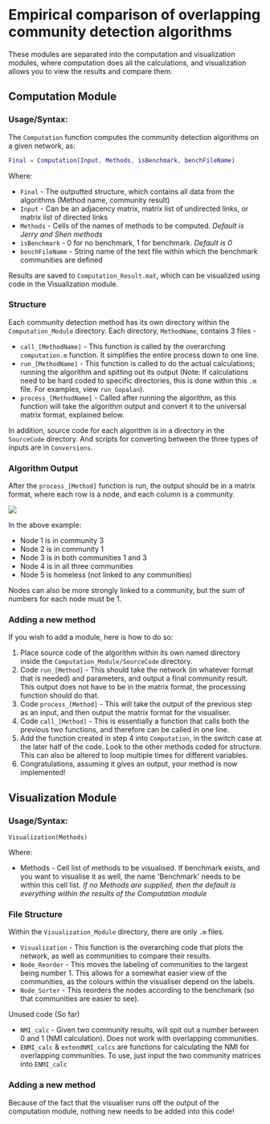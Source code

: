 # Empirical comparison of overlapping community detection algorithms

These modules are separated into the computation and visualization modules, where computation does all the calculations, and visualization allows you to view the results and compare them.

## Computation Module

### Usage/Syntax:

The `Computation` function computes the community detection algorithms on a given network, as:

```matlab
Final = Computation(Input, Methods, isBenchmark, benchFileName)
```

Where:

* `Final` -	The outputted structure, which contains all data from the algorithms (Method name, community result)
* `Input` -	Can be an adjacency matrix, matrix list of undirected links, or matrix list of directed links
* `Methods` -	Cells of the names of methods to be computed. *Default is Jerry and Shen methods*
* `isBenchmark` -	0 for no benchmark, 1 for benchmark. *Default is 0*
* `benchFileName` - String name of the text file within which the benchmark communities are defined

Results are saved to `Computation_Result.mat`, which can be visualized using code in the Visualization module.

### Structure

Each community detection method has its own directory within the `Computation_Module` directory.
Each directory, `MethodName`, contains 3 files -

* `call_[MethodName]` - This function is called by the overarching `computation.m` function. It simplifies the entire process down to one line.
* `run_[MethodName]` - This function is called to do the actual calculations; running the algorithm and spitting out its output (Note: If calculations need to be hard coded to specific directories, this is done within this `.m` file. For examples, view `run_Gopalan`).
* `process_[MethodName]` - Called after running the algorithm, as this function will take the algorithm output and convert it to the universal matrix format, explained below.

In addition, source code for each algorithm is in a directory in the `SourceCode` directory.
And scripts for converting between the three types of inputs are in `Conversions`.

### Algorithm Output

After the `process_[Method]` function is run, the output should be in a matrix format, where each row is a node, and each column is a community.

![](http://i.imgur.com/LP5r46R.png?1)

In the above example:

* Node 1 is in community 3
* Node 2 is in community 1
* Node 3 is in both communities 1 and 3
* Node 4 is in all three communities
* Node 5 is homeless (not linked to any communities)

Nodes can also be more strongly linked to a community, but the sum of numbers for each node must be 1.

### Adding a new method

If you wish to add a module, here is how to do so:

1. Place source code of the algorithm within its own named directory inside  the `Computation_Module/SourceCode` directory.
2. Code `run_[Method]` - This should take the network (in whatever format that is needed) and parameters, and output a final community result.
   This output does not have to be in the matrix format, the processing function should do that.
3. Code `process_[Method]` - This will take the output of the previous step as an input, and then output the matrix format for the visualiser.
4. Code `call_[Method]` - This is essentially a function that calls both the previous two functions, and therefore can be called in one line.
5. Add the function created in step 4 into `Computation`, in the switch case at the later half of the code. Look to the other methods coded for structure.
   This can also be altered to loop multiple times for different variables.
6. Congratulations, assuming it gives an output, your method is now implemented!


## Visualization Module

### Usage/Syntax:

```
Visualization(Methods)
```

Where:

* Methods - Cell list of methods to be visualised.
  If benchmark exists, and you want to visualise it as well, the name 'Benchmark' needs to be within this cell list.
  *If no Methods are supplied, then the default is everything within the results of the Computation module*

### File Structure

Within the `Visualization_Module` directory, there are only `.m` files.

* `Visualization` - This function is the overarching code that plots the network, as well as communities to compare their results.
* `Node_Reorder` - This moves the labeling of communities to the largest being number 1.
  This allows for a somewhat easier view of the communities, as the colours within the visualiser depend on the labels.
* `Node_Sorter` - This reorders the nodes according to the benchmark (so that communities are easier to see).

Unused code (So far)

* `NMI_calc` - Given two community results, will spit out a number between 0 and 1 (NMI calculation).
  Does not work with overlapping communities.
* `ENMI_calc` & `extendNMI_calcs` are functions for calculating the NMI for overlapping communities.
  To use, just input the two community matrices into `ENMI_calc`

### Adding a new method

Because of the fact that the visualiser runs off the output of the computation module, nothing new needs to be added into this code!
